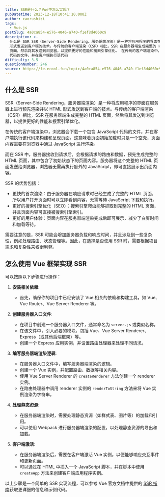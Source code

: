 ```yaml
---
title: SSR是什么？Vue中怎么实现？
pubDatetime: 2023-12-18T10:41:10.000Z
author: caorushizi
tags:
  - Vue.js
postSlug: 4a0ca854-e576-4046-a740-f1ef8d4060c9
description: >-
  什么是 SSR SSR（Server-Side Rendering，服务器端渲染）是一种将应用程序的界面在服务器上进行预先渲染并以 HTML
  形式发送到客户端的技术。与传统的客户端渲染（CSR）相比，SSR 在服务器端生成完整的 HTML
  页面，然后将其发送到浏览器，以提供更好的性能和搜索引擎优化。 在传统的客户端渲染中，浏览器会下载一个包含 JavaScript
  代码的文件，并在客户端执行该代码
difficulty: 3.5
questionNumber: 246
source: https://fe.ecool.fun/topic/4a0ca854-e576-4046-a740-f1ef8d4060c9
---
```


## 什么是 SSR

SSR（Server-Side Rendering，服务器端渲染）是一种将应用程序的界面在服务器上进行预先渲染并以 HTML 形式发送到客户端的技术。与传统的客户端渲染（CSR）相比，SSR 在服务器端生成完整的 HTML 页面，然后将其发送到浏览器，以提供更好的性能和搜索引擎优化。

在传统的客户端渲染中，浏览器会下载一个包含 JavaScript 代码的文件，并在客户端执行该代码来构建和呈现页面。这意味着页面初始加载时只是一个空壳，页面内容需要在浏览器中通过 JavaScript 进行渲染。

而在 SSR 中，服务器接收到请求后，会根据请求的路由和数据，预先生成完整的 HTML 页面，其中包含了初始状态下的页面内容。服务器将这个完整的 HTML 页面发送给浏览器，浏览器无需再执行额外的 JavaScript，即可直接展示出页面内容。

SSR 的优势包括：

- 更快的首次渲染：由于服务器在响应请求时已经生成了完整的 HTML 页面，所以用户打开页面时可以立即看到内容，无需等待 JavaScript 下载和执行。
- 更好的搜索引擎优化（SEO）：搜索引擎爬虫能够抓取到完整的 HTML 页面，并且页面内容可直接被搜索引擎索引。
- 更好的用户体验：页面内容在服务器端渲染完成后即可展示，减少了白屏时间和加载等待。

需要注意的是，SSR 可能会增加服务器负载和响应时间，并且涉及到一些复杂性，例如处理路由、状态管理等。因此，在选择是否使用 SSR 时，需要根据项目需求和复杂性来权衡利弊。

## 怎么使用 Vue 框架实现 SSR

可以按照以下步骤进行操作：

1. **安装相关依赖**:

   - 首先，确保你的项目中已经安装了 Vue 相关的依赖和构建工具，如 Vue、Vue Router、Vue Server Renderer 等。

2. **创建服务器入口文件**:

   - 在项目中创建一个服务器入口文件，通常命名为 `server.js` 或类似名称。
   - 在该文件中，引入必要的模块，包括 Vue、Vue Server Renderer、Express（或其他后端框架）等。
   - 创建一个 Express 应用实例，并设置路由处理器来处理不同请求。

3. **编写服务器端渲染逻辑**:

   - 在服务器入口文件中，编写服务器端渲染的逻辑。
   - 创建一个 Vue 实例，并配置路由、数据等相关内容。
   - 使用 Vue Server Renderer 的 `createRenderer` 方法创建一个 renderer 实例。
   - 在路由处理器中调用 renderer 实例的 `renderToString` 方法来将 Vue 实例渲染为字符串。

4. **处理静态资源**:

   - 在服务器端渲染时，需要处理静态资源（如样式表、图片等）的加载和引用。
   - 可以使用 Webpack 进行服务器端渲染的配置，以处理静态资源的导出和加载。

5. **客户端激活**:
   - 在服务器端渲染后，需要在客户端激活 Vue 实例，以便能够响应交互事件和更新页面。
   - 可以通过在 HTML 中插入一个 JavaScript 脚本，并在脚本中使用 `createApp` 方法来创建客户端应用程序实例。

以上步骤是一个简单的 SSR 实现流程，可以参考 Vue 官方文档中提供的 [SSR 指南](https://ssr.vuejs.org/)获取更详细的信息和示例代码。
